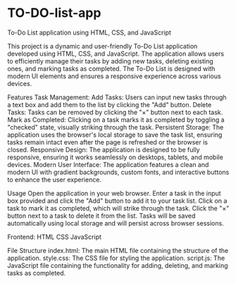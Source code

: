 # TO-DO-list-app
To-Do List application using HTML, CSS, and JavaScript

This project is a dynamic and user-friendly To-Do List application developed using HTML, CSS, and JavaScript. The application allows users to efficiently manage their tasks by adding new tasks, deleting existing ones, and marking tasks as completed. The To-Do List is designed with modern UI elements and ensures a responsive experience across various devices.

Features
Task Management:
Add Tasks: Users can input new tasks through a text box and add them to the list by clicking the "Add" button.
Delete Tasks: Tasks can be removed by clicking the "×" button next to each task.
Mark as Completed: Clicking on a task marks it as completed by toggling a "checked" state, visually striking through the task.
Persistent Storage: The application uses the browser's local storage to save the task list, ensuring tasks remain intact even after the page is refreshed or the browser is closed.
Responsive Design: The application is designed to be fully responsive, ensuring it works seamlessly on desktops, tablets, and mobile devices.
Modern User Interface: The application features a clean and modern UI with gradient backgrounds, custom fonts, and interactive buttons to enhance the user experience.


Usage
Open the application in your web browser.
Enter a task in the input box provided and click the "Add" button to add it to your task list.
Click on a task to mark it as completed, which will strike through the task.
Click the "×" button next to a task to delete it from the list.
Tasks will be saved automatically using local storage and will persist across browser sessions.


Frontend:
HTML
CSS
JavaScript


File Structure
index.html: The main HTML file containing the structure of the application.
style.css: The CSS file for styling the application.
script.js: The JavaScript file containing the functionality for adding, deleting, and marking tasks as completed.
